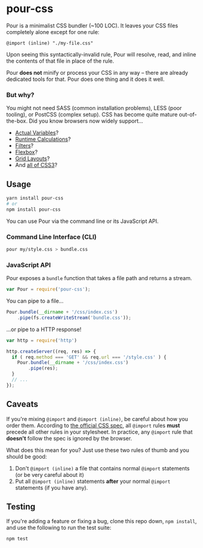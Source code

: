 # pour-css

Pour is a minimalist CSS bundler (~100 LOC). It leaves your CSS files completely alone except for one rule:

    @import (inline) "./my-file.css"

Upon seeing this syntactically-invalid rule, Pour will resolve, read, and inline the contents of that file in place of the rule.

Pour **does not** minify or process your CSS in any way – there are already dedicated tools for that. Pour does one thing and it does it well.

### But why?

You might not need SASS (common installation problems), LESS (poor tooling), or PostCSS (complex setup). CSS has become quite mature out-of-the-box. Did you know browsers now widely support...

- [Actual Variables](https://caniuse.com/#search=css%20variables)?
- [Runtime Calculations](https://developer.mozilla.org/en-US/docs/Web/CSS/calc)?
- [Filters](http://bennettfeely.com/filters/)?
- [Flexbox](https://caniuse.com/#search=flexbox)?
- [Grid Layouts](https://caniuse.com/#search=flexbox)?
- And [all of CSS3](https://caniuse.com/#feat=css-sel3)?

## Usage

```bash
yarn install pour-css
# or
npm install pour-css
```

You can use Pour via the command line or its JavaScript API.

### Command Line Interface (CLI)

```bash
pour my/style.css > bundle.css
```

### JavaScript API

Pour exposes a `bundle` function that takes a file path and returns a stream.

```js
var Pour = require('pour-css');
```

You can pipe to a file...

```js
Pour.bundle(__dirname + '/css/index.css')
    .pipe(fs.createWriteStream('bundle.css'));
```

...or pipe to a HTTP response!

```js
var http = require('http')

http.createServer((req, res) => {
  if ( req.method === 'GET' && req.url === '/style.css' ) {
    Pour.bundle(__dirname + '/css/index.css')
        .pipe(res);
  }
  // ...
});
```

## Caveats

If you're mixing `@import` and `@import (inline)`, be careful about how you order them. According to [the official CSS spec](https://www.w3.org/TR/css3-cascade/#at-import), all `@import` rules **must** precede all other rules in your stylesheet. In practice, any `@import` rule that **doesn't** follow the spec is ignored by the browser.

What does this mean for you? Just use these two rules of thumb and you should be good:

1. Don't `@import (inline)` a file that contains normal `@import` statements (or be very careful about it)
2. Put all `@import (inline)` statements **after** your normal `@import` statements (if you have any).

## Testing

If you're adding a feature or fixing a bug, clone this repo down, `npm install`, and use the following to run the test suite:

```
npm test
```
